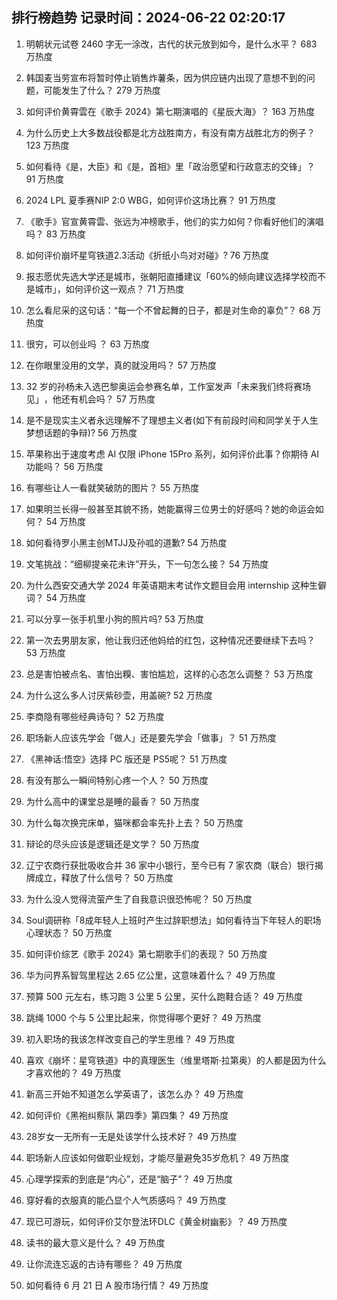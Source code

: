 
## 排行榜趋势 记录时间：2024-06-22 02:20:17
  
  1. 明朝状元试卷 2460 字无一涂改，古代的状元放到如今，是什么水平？ 683 万热度
    
  2. 韩国麦当劳宣布将暂时停止销售炸薯条，因为供应链内出现了意想不到的问题，可能发生了什么？ 279 万热度
    
  3. 如何评价黄霄雲在《歌手 2024》第七期演唱的《星辰大海》？ 163 万热度
    
  4. 为什么历史上大多数战役都是北方战胜南方，有没有南方战胜北方的例子？ 123 万热度
    
  5. 如何看待《是，大臣》和《是，首相》里「政治愿望和行政意志的交锋」？ 91 万热度
    
  6. 2024 LPL 夏季赛NIP 2:0 WBG，如何评价这场比赛？ 91 万热度
    
  7. 《歌手》官宣黄霄雲、张远为冲榜歌手，他们的实力如何？你看好他们的演唱吗？ 83 万热度
    
  8. 如何评价崩坏星穹铁道2.3活动《折纸小鸟对对碰》? 76 万热度
    
  9. 报志愿优先选大学还是城市，张朝阳直播建议「60%的倾向建议选择学校而不是城市」，如何评价这一观点？ 71 万热度
    
  10. 怎么看尼采的这句话：“每一个不曾起舞的日子，都是对生命的辜负”？ 68 万热度
    
  11. 很穷，可以创业吗 ？ 63 万热度
    
  12. 在你眼里没用的文学，真的就没用吗？ 57 万热度
    
  13. 32 岁的孙杨未入选巴黎奥运会参赛名单，工作室发声「未来我们终将赛场见」 ​​​，他还有机会吗？ 57 万热度
    
  14. 是不是现实主义者永远理解不了理想主义者(如下有前段时间和同学关于人生梦想话题的争辩)? 56 万热度
    
  15. 苹果称出于速度考虑 AI 仅限 iPhone 15Pro 系列，如何评价此事？你期待 AI 功能吗？ 56 万热度
    
  16. 有哪些让人一看就笑破防的图片？ 55 万热度
    
  17. 如果明兰长得一般甚至其貌不扬，她能赢得三位男士的好感吗？她的命运会如何？ 54 万热度
    
  18. 如何看待罗小黑主创MTJJ及孙呱的道歉? 54 万热度
    
  19. 文笔挑战：“细柳提亲花未许”开头，下一句怎么接？ 54 万热度
    
  20. 为什么西安交通大学 2024 年英语期末考试作文题目会用 internship 这种生僻词？ 54 万热度
    
  21. 可以分享一张手机里小狗的照片吗? 53 万热度
    
  22. 第一次去男朋友家，他让我归还他妈给的红包，这种情况还要继续下去吗？ 53 万热度
    
  23. 总是害怕被点名、害怕出糗、害怕尴尬，这样的心态怎么调整？ 53 万热度
    
  24. 为什么这么多人讨厌紫砂壶，用盖碗? 52 万热度
    
  25. 李商隐有哪些经典诗句？ 52 万热度
    
  26. 职场新人应该先学会「做人」还是要先学会「做事」？ 51 万热度
    
  27. 《黑神话:悟空》选择 PC 版还是 PS5呢？ 51 万热度
    
  28. 有没有那么一瞬间特别心疼一个人？ 50 万热度
    
  29. 为什么高中的课堂总是睡的最香？ 50 万热度
    
  30. 为什么每次换完床单，猫咪都会率先扑上去？ 50 万热度
    
  31. 辩论的尽头应该是逻辑还是文学？ 50 万热度
    
  32. 辽宁农商行获批吸收合并 36 家中小银行，至今已有 7 家农商（联合）银行揭牌成立，释放了什么信号？ 50 万热度
    
  33. 为什么没人觉得流萤产生了自我意识很恐怖呢？ 50 万热度
    
  34. Soul调研称「8成年轻人上班时产生过辞职想法」如何看待当下年轻人的职场心理状态？ 50 万热度
    
  35. 如何评价综艺《歌手 2024》第七期歌手们的表现？ 50 万热度
    
  36. 华为问界系智驾里程达 2.65 亿公里，这意味着什么？ 49 万热度
    
  37. 预算 500 元左右，练习跑 3 公里 5 公里，买什么跑鞋合适？ 49 万热度
    
  38. 跳绳 1000 个与 5 公里比起来，你觉得哪个更好？ 49 万热度
    
  39. 初入职场的我该怎样改变自己的学生思维？ 49 万热度
    
  40. 喜欢《崩坏：星穹铁道》中的真理医生（维里塔斯·拉第奥）的人都是因为什么才喜欢他的？ 49 万热度
    
  41. 新高三开始不知道怎么学英语了，该怎么办？ 49 万热度
    
  42. 如何评价《黑袍纠察队 第四季》第四集？ 49 万热度
    
  43. 28岁女一无所有一无是处该学什么技术好？ 49 万热度
    
  44. 职场新人应该如何做职业规划，才能尽量避免35岁危机？ 49 万热度
    
  45. 心理学探索的到底是“内心”，还是“脑子”？ 49 万热度
    
  46. 穿好看的衣服真的能凸显个人气质感吗？ 49 万热度
    
  47. 现已可游玩，如何评价艾尔登法环DLC《黄金树幽影》？ 49 万热度
    
  48. 读书的最大意义是什么？ 49 万热度
    
  49. 让你流连忘返的古诗有哪些？ 49 万热度
    
  50. 如何看待 6 月 21 日 A 股市场行情？ 49 万热度
    